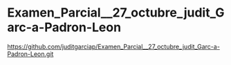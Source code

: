 # Examen_Parcial__27_octubre_judit_Garc-a-Padron-Leon
https://github.com/juditgarciap/Examen_Parcial__27_octubre_judit_Garc-a-Padron-Leon.git

